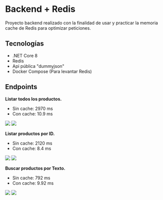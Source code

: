 # Backend + Redis
Proyecto backend realizado con la finalidad de usar y practicar la memoria cache de Redis para optimizar peticiones.

## Tecnologías
- .NET Core 8
- Redis
- Api pública "dummyjson"
- Docker Compose (Para levantar Redis)

## Endpoints
**Listar todos los productos.**
- Sin cache: 2970 ms
- Con cache: 10.9 ms

![](https://i.ibb.co/h2k6SVT/NoCache.png)
![](https://i.ibb.co/C82VxFy/With-Cache.png)


**Listar productos por ID.**
- Sin cache: 2120 ms
- Con cache: 8.4 ms

![](https://i.ibb.co/wCL8Hqs/Single-Product-No-Cache.png)
![](https://i.ibb.co/DWb0FZW/Single-Product-With-Cache.png)


**Buscar productos por Texto.**
- Sin cache: 792 ms
- Con cache: 9.92 ms

![](https://i.ibb.co/PMNZpSg/Search-Product-No-Cache.png)
![](https://i.ibb.co/Yc6Mcgs/Search-Product-With-Cache.png)